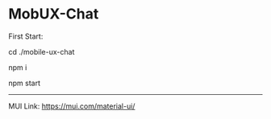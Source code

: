 # MobUX-Chat
First Start:

cd ./mobile-ux-chat

npm i

npm start

--------------------------------------
MUI Link: https://mui.com/material-ui/
